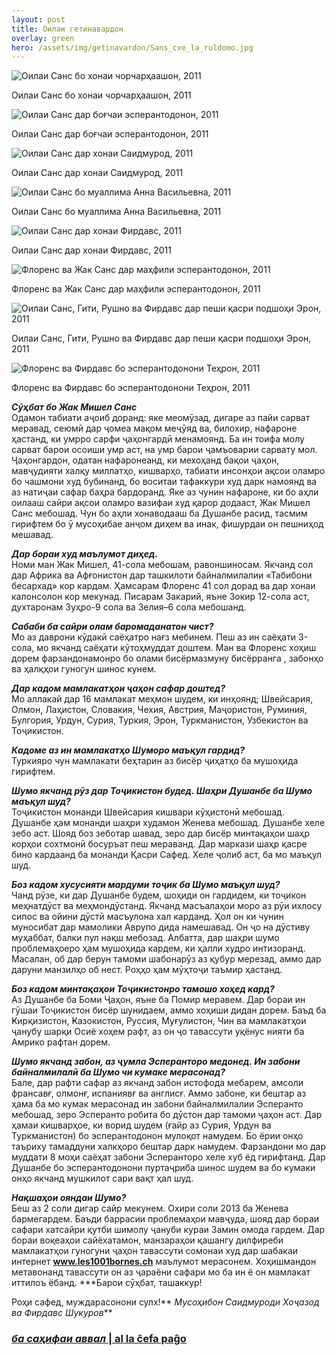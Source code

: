 ```yaml
---
layout: post
title: Оилаи гетинавардон
overlay: green
hero: /assets/img/getinavardon/Sans_cxe_la_ruldomo.jpg
---
```


![Оилаи Санс бо хонаи чорчарҳаашон, 2011](/assets/img/getinavardon/Sans_cxe_la_ruldomo.jpg)

Оилаи Санс бо хонаи чорчарҳаашон, 2011

![Оилаи Санс дар боғчаи эсперантодонон, 2011](/assets/img/getinavardon/Sans_en_esperanto_gxardeno.jpg)

Оилаи Санс дар боғчаи эсперантодонон, 2011

![Оилаи Санс дар хонаи Саидмурод, 2011](/assets/img/getinavardon/Sans_cxe_Saidmurod.jpg)

Оилаи Санс дар хонаи Саидмурод, 2011
<!--break-->


![Оилаи Санс бо муаллима Анна Васильевна, 2011](/assets/img/getinavardon/Sans_kaj_patrinodeFirdaus.jpg)

Оилаи Санс бо муаллима Анна Васильевна, 2011

![Оилаи Санс дар хонаи Фирдавс, 2011](/assets/img/getinavardon/Sans_cxe_Firdaus_kaj_Nagxot.jpg)

Оилаи Санс дар хонаи Фирдавс, 2011

![Флоренс ва Жак Санс дар маҳфили эсперантодонон, 2011](/assets/img/getinavardon/Florens_kaj_Jacques_en_Eklubo.jpg)

Флоренс ва Жак Санс дар маҳфили эсперантодонон, 2011

![Оилаи Санс, Гити, Рушно ва Фирдавс дар пеши қасри подшоҳи Эрон, 2011](/assets/img/getinavardon/Sans_giti_rushno_firdaus_apud_rega_palaco.jpg)

Оилаи Санс, Гити, Рушно ва Фирдавс дар пеши қасри подшоҳи Эрон, 2011

![Флоренс ва Фирдавс бо эсперантодонони Теҳрон, 2011](/assets/img/getinavardon/irananinoj_florens_firdaus.jpg)

Флоренс ва Фирдавс бо эсперантодонони Теҳрон, 2011

***Сӯҳбат бо Жак Мишел Санс***  
Одамон табиати аҷоиб доранд: яке меомӯзад, дигаре аз пайи сарват
меравад, сеюмӣ дар ҷомеа мақом меҷӯяд ва, билохир, нафароне
ҳастанд, ки умрро сарфи ҷаҳонгардӣ менамоянд. Ба ин тоифа молу
сарват барои осоиши умр аст, на умр барои ҷамъоварии сарвату мол.
Ҷаҳонгардон, одатан нафаронеанд, ки мехоҳанд бақои ҷаҳон, мавҷудияти
халқу миллатҳо, кишварҳо, табиати инсонҳои ақсои оламро бо чашмони худ
бубинанд, бо воситаи тафаккури худ дарк намоянд ва аз натиҷаи сафар
баҳра бардоранд. Яке аз чунин нафароне, ки бо аҳли оилааш сайри
ақсои оламро вазифаи худ қарор додааст, Жак Мишел Санс мебошад. Чун
бо аҳли хонаводааш ба Душанбе расид, тасмим гирифтем бо ӯ мусоҳибае
анҷом диҳем ва инак, фишурдаи он пешниҳод мешавад.  
  
***Дар бораи худ маълумот диҳед.***  
Номи ман Жак Мишел, 41-сола мебошам, равоншиносам. Якчанд сол дар Африка
ва Афғонистон дар ташкилоти байналмилалии «Табибони бесархад» кор
кардам. Ҳамсарам Флоренс 41 сол дорад ва дар хонаи калонсолон кор
мекунад. Писарам Закарий, яъне Зокир 12-сола аст, духтаронам Зуҳро-9
сола ва Зелия–6 сола мебошанд.  
  
***Сабаби ба сайри олам баромаданатон чист?***  
Мо аз даврони кӯдакӣ саёҳатро нағз мебинем. Пеш аз ин саёҳати 3-сола, мо
якчанд саёҳати кӯтоҳмуддат доштем. Ман ва Флоренс хоҳиш дорем
фарзандонамонро бо олами бисёрмазмуну бисёрранга , забонҳо ва
ҳалқҳои гуногун шинос кунем.  
  
***Дар кадом мамлакатҳои ҷаҳон сафар доштед?***  
Мо аллакай дар 16 мамлакат меҳмон шудем, ки инҳоянд; Швейсария, Олмон,
Лаҳистон, Словакия, Чехия, Австрия, Маҷористон, Руминия, Булгория,
Урдун, Сурия, Туркия, Эрон, Туркманистон, Узбекистон ва
Тоҷикистон.  
  
***Кадоме аз ин мамлакатҳо Шуморо маъқул гардид?***  
Туркияро чун мамлакати беҳтарин аз бисёр ҷиҳатҳо ба мушоҳида гирифтем.  
  
***Шумо якчанд рӯз дар Тоҷикистон будед. Шаҳри Душанбе ба Шумо маъқул
шуд?***  
Тоҷикистон монанди Швейсария кишвари кӯҳистонӣ мебошад. Душанбе ҳам
монанди шаҳри худамон Женева мебошад. Душанбе хеле зебо аст. Шояд
боз зеботар шавад, зеро дар бисёр минтақаҳои шаҳр корҳои сохтмонӣ
босуръат пеш мераванд. Дар маркази шаҳр қасре бино кардаанд ба
монанди Қасри Сафед. Хеле ҷолиб аст, ба мо маъқул шуд.  
  
***Боз кадом хусусияти мардуми тоҷик ба Шумо маъқул шуд?***  
Чанд рӯзе, ки дар Душанбе будем, шоҳиди он гардидем, ки тоҷикон
меҳнатдӯст ва меҳмондӯстанд. Якчанд масъалаҳои моро аз рӯи
ихлосу сипос ва ойини дӯстӣ масъулона хал карданд. Ҳол он ки чунин
муносибат дар мамолики Аврупо дида намешавад. Он ҷо на дӯстиву
муҳаббат, балки пул нақш мебозад. Албатта, дар шаҳри шумо
проблемаҳоеро ҳам мушоҳида кардем, ки ҳалли худро интизоранд.
Масалан, об дар берун тамоми шабонарӯз аз қубур мерезад, аммо дар
даруни манзилҳо об нест. Роҳҳо ҳам мӯҳтоҷи таъмир ҳастанд.  
  
***Боз кадом минтақаҳои Тоҷикистонро тамошо хоҳед кард?***  
Аз Душанбе ба Боми Ҷаҳон, яъне ба Помир меравем. Дар бораи ин гӯшаи
Тоҷикистон бисёр шунидаем, аммо хоҳиши дидан дорем. Баъд ба
Ҝирқизистон, Ҝазокистон, Руссия, Муғулистон, Чин ва мамлакатҳои
ҷанубу шарқи Осиё хоҳем рафт, аз он ҷо тавассути уқёнус нияти ба Амрико
рафтан дорем.  
  
***Шумо якчанд забон, аз ҷумла Эсперанторо медонед. Ин забони
байналмилалӣ ба Шумо чи кумаке мерасонад?***  
Бале, дар рафти сафар аз якчанд забон истофода мебарем, амсоли франсавғ,
олмонғ, испаниявғ ва англисғ. Аммо забоне, ки бештар аз ҳама ба мо кумак
мерасонад ин забони байналмилалии Эсперанто мебошад, зеро Эсперанто
робита бо дӯстон дар тамоми ҷаҳон аст. Дар ҳамаи кишварҳое, ки
ворид шудем (ғайр аз Сурия, Урдун ва Туркманистон) бо
эсперантодонон мулоқот намудем. Бо ёрии онҳо таъриху
тамаддуни халкҳоро бештар дарк намудем. Фарзандони мо дар муддати
8 моҳи саёҳат забони Эсперанторо хеле хуб ёд гирифтанд. Дар Душанбе бо
эсперантодонони пуртаҷриба шинос шудем ва бо кумаки онҳо якчанд
мушкилот сари вақт ҳал шуд.  
  
***Нақшаҳои ояндаи Шумо?***  
Беш аз 2 соли дигар сайр мекунем. Охири соли 2013 ба Женева бармегардем.
Баъди баррасии проблемаҳои мавҷуда, шояд дар бораи сафари хатсайри қутби
шимолу ҷануби кураи Замин омода гардем. Дар бораи воқеаҳои сайёхатамон,
манзараҳои қашангу дилфиреби мамлакатҳои гуногуни ҷаҳон тавассути
сомонаи худ дар шабакаи интернет **www.les1001bornes.ch** маълумот
мерасонем. Хоҳишмандон метавонанд тавассути он аз ҷараёни сафари мо ба
ин ё он мамлакат иттилоъ ёбанд. ***Барои сӯҳбат, ташаккур\!  
  
Роҳи сафед, муждарасонони сулх\!**
*Мусоҳибон Саидмуроди Хоҷазод ва Фирдавс Шукуров***

### [*ба саҳифаи аввал* | al la ĉefa paĝo](/espermov.htm)
